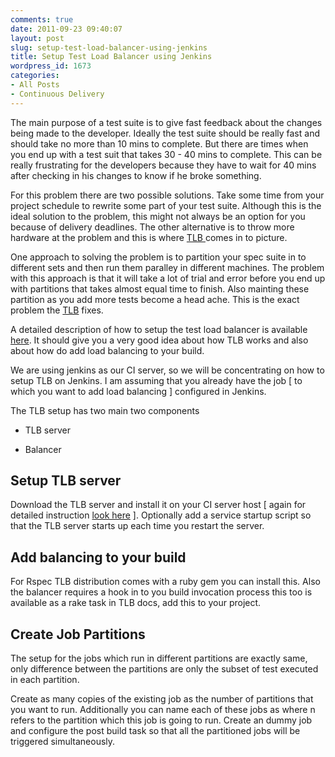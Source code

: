 ```yaml
---
comments: true
date: 2011-09-23 09:40:07
layout: post
slug: setup-test-load-balancer-using-jenkins
title: Setup Test Load Balancer using Jenkins
wordpress_id: 1673
categories:
- All Posts
- Continuous Delivery
---
```


The main purpose of a test suite is to give fast feedback about the changes being made to the developer. Ideally the test suite should be really fast and should take no more than 10 mins to complete. But there are times when you end up with a test suit that takes 30 - 40 mins to complete. This can be really frustrating for the developers because they have to wait for 40 mins after checking in his changes to know if he broke something.

For this problem there are two possible solutions. Take some time from your project schedule to rewrite some part of your test suite. Although this is the ideal solution to the problem, this might not always be an option for you because of delivery deadlines. The other alternative is to throw more hardware at the problem and this is where [TLB ](http://test-load-balancer.github.com/)comes in to picture.

One approach to solving the problem is to partition your spec suite in to different sets and then run them paralley in different machines. The problem with this approach is that it will take a lot of trial and error before you end up with partitions that takes almost equal time to finish. Also mainting these partition as you add more tests become a head ache. This is the exact problem the [TLB](http://test-load-balancer.github.com/) fixes.

A detailed description of how to setup the test load balancer is available [here](http://test-load-balancer.github.com/doc-0_3_2/getting_started_with_tlb.html). It should give you a very good idea about how TLB works and also about how do add load balancing to your build.

We are using jenkins as our CI server, so we will be concentrating on how to setup TLB on Jenkins. I am assuming that you already have the job [ to which you want to add load balancing ] configured in Jenkins.

The TLB setup has two main two components






	
  * TLB server

	
  * Balancer







## Setup TLB server


Download the TLB server and install it on your CI server host [ again for detailed instruction [look here](http://test-load-balancer.github.com/doc-0_3_2/getting_started_with_tlb.html) ]. Optionally add a service startup script so that the TLB server starts up each time you restart the server.


## Add balancing to your build


For Rspec TLB distribution comes with a ruby gem you can install this. Also the balancer requires a hook in to you build invocation process this too is available as a rake task in TLB docs, add this to your project.


## Create Job Partitions


The setup for the jobs which run in different partitions are exactly same, only difference between the partitions are only the subset of test executed in each partition.

Create as many copies of the existing job as the number of partitions that you want to run. Additionally you can name each of these jobs as <job-name-n> where n refers to the partition which this job is going to run. Create an dummy job and configure the post build task so that all the partitioned jobs will be triggered simultaneously.
